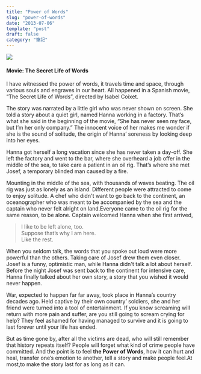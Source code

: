 ```yaml
---
title: "Power of Words"
slug: "power-of-words"
date: "2013-07-06"
template: "post"
draft: false
category: "筆記"
---
```


![](media/a9d09-0gql4ppmi9u7s6knz.jpeg)

#### Movie: The Secret Life of Words

I have witnessed the power of words, it travels time and space, through various souls and engraves in our heart. All happened in a Spanish movie, “The Secret Life of Words”, directed by Isabel Coixet.

The story was narrated by a little girl who was never shown on screen. She told a story about a quiet girl, named Hanna working in a factory. That’s what she said in the beginning of the movie, “She has never seen my face, but I’m her only company.” The innocent voice of her makes me wonder if she is the sound of solitude, the origin of Hanna’ soreness by looking deep into her eyes.

Hanna got herself a long vacation since she has never taken a day-off. She left the factory and went to the bar, where she overheard a job offer in the middle of the sea, to take care a patient in an oil rig. That’s where she met Josef, a temporary blinded man caused by a fire.

Mounting in the middle of the sea, with thousands of waves beating. The oil rig was just as lonely as an island. Different people were attracted to come to enjoy solitude. A chef who didn't want to go back to the continent, an oceanographer who was meant to be accompanied by the sea and the captain who never felt alright on land.Everyone came to the oil rig for the same reason, to be alone. Captain welcomed Hanna when she first arrived,

> I like to be left alone, too.  
> Suppose that’s why I am here.  
> Like the rest.

When you seldom talk, the words that you spoke out loud were more powerful than the others. Taking care of Josef drew them even closer. Josef is a funny, optimistic man, while Hanna didn't talk a lot about herself. Before the night Josef was sent back to the continent for intensive care, Hanna finally talked about her own story, a story that you wished it would never happen.

War, expected to happen far far away, took place in Hanna’s country decades ago. Held captive by their own country’ soldiers, she and her friend were turned into a tool of entertainment. If you know screaming will return with more pain and suffer, are you still going to scream crying for help? They feel ashamed for having managed to survive and it is going to last forever until your life has ended.

But as time gone by, after all the victims are dead, who will still remember that history repeats itself? People will forget what kind of crime people have committed. And the point is to feel **the Power of Words**, how it can hurt and heal, transfer one’s emotion to another, tell a story and make people feel.At most,to make the story last for as long as it can.
